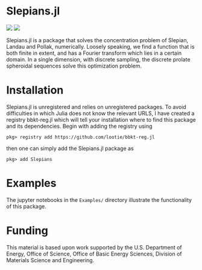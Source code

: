 # Slepians.jl

[![](https://img.shields.io/badge/docs-stable-blue.svg)](https://lootie.github.io/Slepians.jl/stable)
[![](https://img.shields.io/badge/docs-dev-blue.svg)](https://lootie.github.io/Slepians.jl/dev)

Slepians.jl is a package that solves the concentration problem of Slepian,
Landau and Pollak, numerically. Loosely speaking, we find a function that is
both finite in extent, and has a Fourier transform which lies in a certain
domain. In a single dimension, with discrete sampling, the discrete prolate 
spheroidal sequences solve this optimization problem. 


# Installation

Slepians.jl is unregistered and relies on unregistered packages.  To avoid
difficulties in which Julia does not know the relevant URLS, I have created a
registry bbkt-reg.jl which will tell your installation where to find this
package and its dependencies. Begin with adding the registry using 

```
pkg> registry add https://github.com/lootie/bbkt-reg.jl
```

then one can simply add the Slepians.jl package as

```
pkg> add Slepians
```

# Examples

The jupyter notebooks in the `Examples/` directory illustrate the functionality
of this package.

# Funding

This material is based upon work supported by the U.S. Department of Energy,
Office of Science, Office of Basic Energy Sciences, Division of Materials
Science and Engineering. 

